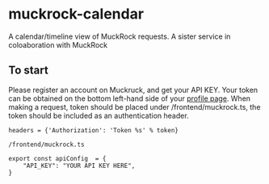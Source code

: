 # muckrock-calendar
A calendar/timeline view of MuckRock requests. A sister service in coloaboration with MuckRock

## To start

Please register an account on Muckruck, and get your API KEY. Your token can be obtained on the bottom left-hand side of your [profile page](https://www.muckrock.com/accounts/profile/). When making a request, token should be placed under /frontend/muckrock.ts, the token should be included as an authentication header. 

```
headers = {'Authorization': 'Token %s' % token}
```
```
/frontend/muckrock.ts

export const apiConfig  = {
    "API_KEY": "YOUR API KEY HERE",
}
```
